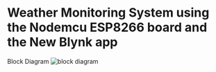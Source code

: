 # Weather Monitoring System using the Nodemcu ESP8266 board and the New Blynk app

Block Diagram
![block diagram](https://github.com/Rakshita2003/Weather-Monitoring-System/assets/101338848/74033ad4-f276-4920-904f-12e3d9477399)
